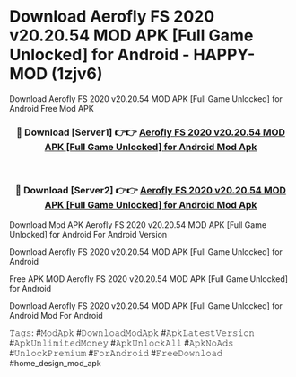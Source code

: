 # Download Aerofly FS 2020 v20.20.54 MOD APK [Full Game Unlocked] for Android - HAPPY-MOD (1zjv6)
Download Aerofly FS 2020 v20.20.54 MOD APK [Full Game Unlocked] for Android Free Mod APK

<div align="center">
<h3>🔴 Download [Server1] 👉👉 <a href="https://apkcomod.com?title=Aerofly_FS_2020_v20.20.54_MOD_APK_[Full_Game_Unlocked]_for_Android">Aerofly FS 2020 v20.20.54 MOD APK [Full Game Unlocked] for Android Mod Apk</a></h3><br>

<h3>🔴 Download [Server2] 👉👉 <a href="https://apkcomod.com?title=Aerofly_FS_2020_v20.20.54_MOD_APK_[Full_Game_Unlocked]_for_Android">Aerofly FS 2020 v20.20.54 MOD APK [Full Game Unlocked] for Android Mod Apk</a></h3>
</div>


Download Mod APK Aerofly FS 2020 v20.20.54 MOD APK [Full Game Unlocked] for Android For Android Version

Download Aerofly FS 2020 v20.20.54 MOD APK [Full Game Unlocked] for Android 

Free APK MOD Aerofly FS 2020 v20.20.54 MOD APK [Full Game Unlocked] for Android 

Download Aerofly FS 2020 v20.20.54 MOD APK [Full Game Unlocked] for Android Mod For Android

𝚃𝚊𝚐𝚜: #𝙼𝚘𝚍𝙰𝚙𝚔 #𝙳𝚘𝚠𝚗𝚕𝚘𝚊𝚍𝙼𝚘𝚍𝙰𝚙𝚔 #𝙰𝚙𝚔𝙻𝚊𝚝𝚎𝚜𝚝𝚅𝚎𝚛𝚜𝚒𝚘𝚗 #𝙰𝚙𝚔𝚄𝚗𝚕𝚒𝚖𝚒𝚝𝚎𝚍𝙼𝚘𝚗𝚎𝚢 #𝙰𝚙𝚔𝚄𝚗𝚕𝚘𝚌𝚔𝙰𝚕𝚕 #𝙰𝚙𝚔𝙽𝚘𝙰𝚍𝚜 #𝚄𝚗𝚕𝚘𝚌𝚔𝙿𝚛𝚎𝚖𝚒𝚞𝚖 #𝙵𝚘𝚛𝙰𝚗𝚍𝚛𝚘𝚒𝚍 #𝙵𝚛𝚎𝚎𝙳𝚘𝚠𝚗𝚕𝚘𝚊𝚍 #home_design_mod_apk